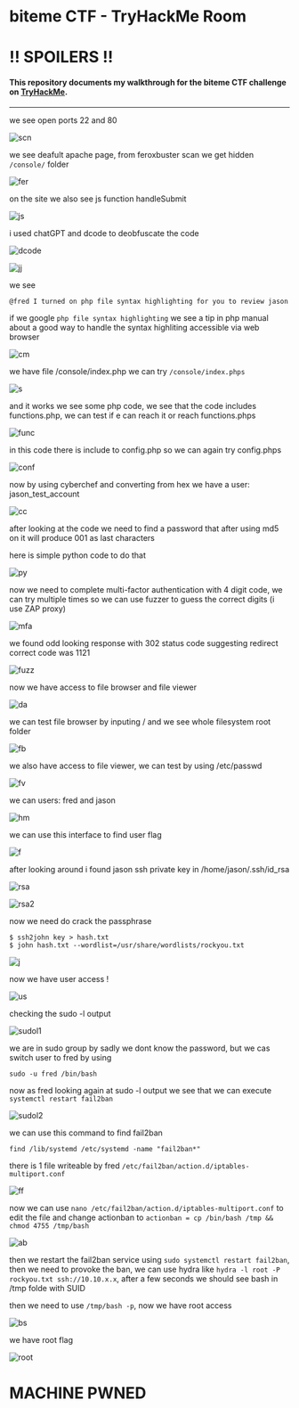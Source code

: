 # biteme CTF - TryHackMe Room
# **!! SPOILERS !!**
#### This repository documents my walkthrough for the **biteme** CTF challenge on [TryHackMe](https://tryhackme.com/room/biteme). 
---


we see open ports 22 and 80

![scn](imgs/scn.png "scn")

we see deafult apache page, from feroxbuster scan we get hidden `/console/` folder

![fer](imgs/fer.png "fer")

on the site we also see js function handleSubmit

![js](imgs/js.png "js")

i used chatGPT and dcode to deobfuscate the code 

![dcode](imgs/dcode.png "dcode")

![jj](imgs/jj.png "jj")

we see 

```
@fred I turned on php file syntax highlighting for you to review jason
```

if we google `php file syntax highlighting` we see a tip in php manual about a good way to handle the syntax highliting accessible via web browser

![cm](imgs/cm.png "cm")

we have file /console/index.php we can try `/console/index.phps`

![s](imgs/s.png "s")

and it works we see some php code, we see that the code includes functions.php, we can test if e can reach it or reach functions.phps

![func](imgs/func.png "func")

in this code there is include to config.php so we can again try config.phps

![conf](imgs/conf.png "conf")

now by using cyberchef and converting from hex we have a user: jason_test_account

![cc](imgs/cc.png "cc")

after looking at the code we need to find a password that after using md5 on it will produce 001 as last characters

here is simple python code to do that

![py](imgs/py.png "py")

now we need to complete multi-factor authentication with 4 digit code, we can try multiple times so we can use fuzzer to guess the correct digits (i use ZAP proxy)

![mfa](imgs/mfa.png "mfa")

we found odd looking response with 302 status code suggesting redirect correct code was 1121

![fuzz](imgs/fuzz.png "fuzz")

now we have access to file browser and file viewer

![da](imgs/da.png "da")

we can test file browser by inputing / and we see whole filesystem root folder

![fb](imgs/fb.png "fb")

we also have access to file viewer, we can test by using /etc/passwd

![fv](imgs/fv.png "fv")

we can users: fred and jason

![hm](imgs/hm.png "hm")

we can use this interface to find user flag

![f](imgs/f.png "f")

after looking around i found jason ssh private key in /home/jason/.ssh/id_rsa

![rsa](imgs/rsa.png "rsa")

![rsa2](imgs/rsa2.png "rsa2")

now we need do crack the passphrase

```
$ ssh2john key > hash.txt
$ john hash.txt --wordlist=/usr/share/wordlists/rockyou.txt
```

![j](imgs/j.png "j")

now we have user access !

![us](imgs/us.png "us")

checking the sudo -l output

![sudol1](imgs/sudol1.png "sudol1")

we are in sudo group by sadly we dont know the password, but we cas switch user to fred by using 

```
sudo -u fred /bin/bash
```

now as fred looking again at sudo -l output we see that we can execute `systemctl restart fail2ban`

![sudol2](imgs/sudol2.png "sudol2")

we can use this command to find fail2ban

```
find /lib/systemd /etc/systemd -name "fail2ban*"
```

there is 1 file writeable by fred `/etc/fail2ban/action.d/iptables-multiport.conf`

![ff](imgs/ff.png "ff")

now we can use `nano /etc/fail2ban/action.d/iptables-multiport.conf` to edit the file and change actionban to `actionban = cp /bin/bash /tmp && chmod 4755 /tmp/bash`

![ab](imgs/ab.png "ab")

then we restart the fail2ban service using `sudo systemctl restart fail2ban`, then we need to provoke the ban, we can use hydra like `hydra -l root -P rockyou.txt ssh://10.10.x.x`, after a few seconds we should see bash in /tmp folde with SUID

then we need to use `/tmp/bash -p`, now we have root access 

![bs](imgs/bs.png "bs")

we have root flag

![root](imgs/root.png "root")

# MACHINE PWNED
